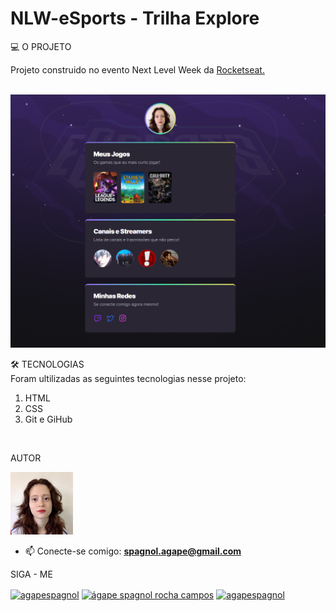 # NLW-eSports - Trilha Explore

💻 O PROJETO

Projeto construido no evento Next Level Week da <a blank="_target" href="https://www.rocketseat.com.br/"> Rocketseat.</a>
<br><br>

![preview](/.github/preview.png)

🛠️ TECNOLOGIAS
<br>
Foram ultilizadas as seguintes tecnologias nesse projeto:

<ol>
<li>HTML</li>

<li>CSS</li>

<li>Git e GiHub</li>
</ol>
<br>

AUTOR<br>

<!-- ![Author](/.github/Author.png) -->

<img src="/.github/Author.png" width="100px">


- 📫 Conecte-se comigo: **spagnol.agape@gmail.com**


SIGA - ME
<p align="left">
<a href="https://twitter.com/agapespagnol" target="blank"><img align="center" src="https://raw.githubusercontent.com/rahuldkjain/github-profile-readme-generator/master/src/images/icons/Social/twitter.svg" alt="agapespagnol" height="30" width="40" /></a>
<a href="https://linkedin.com/in/ágape spagnol rocha campos" target="blank"><img align="center" src="https://raw.githubusercontent.com/rahuldkjain/github-profile-readme-generator/master/src/images/icons/Social/linked-in-alt.svg" alt="ágape spagnol rocha campos" height="30" width="40" /></a>
<a href="https://instagram.com/agapespagnol" target="blank"><img align="center" src="https://raw.githubusercontent.com/rahuldkjain/github-profile-readme-generator/master/src/images/icons/Social/instagram.svg" alt="agapespagnol" height="30" width="40" /></a>
</p>

